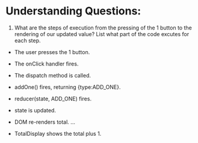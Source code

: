 # Understanding Questions:
1. What are the steps of execution from the pressing of the 1 button to the rendering of our updated value? List what part of the code excutes for each step.
* The user presses the 1 button.
* The onClick handler fires.
* The dispatch method is called.
* addOne() fires, returning {type:ADD_ONE}.
* reducer(state, ADD_ONE) fires.
* state is updated.
* DOM re-renders total.
...

* TotalDisplay shows the total plus 1.
